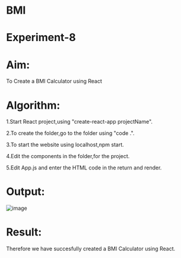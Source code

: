 # BMI
# Experiment-8
# Aim:
To Create a BMI Calculator using React

# Algorithm:
1.Start React project,using "create-react-app projectName".

2.To create the folder,go to the folder using "code .".

3.To start the website using localhost,npm start.

4.Edit the components in the folder,for the project.

5.Edit App.js and enter the HTML code in the return and render.

# Output:
![image](https://github.com/SOMEASVAR/bmi/assets/93434149/f0115ae5-9ec7-4a02-81cf-cf1c0d87e528)


# Result:
Therefore we have succesfully created a BMI Calculator using React.
